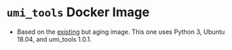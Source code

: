 # `umi_tools` Docker Image

* Based on the [existing](https://github.com/GenomicParisCentre/dockerfiles/blob/master/UMI-tools/0.5.3/Dockerfile) but aging image. This one uses Python 3, Ubuntu 18.04, and umi_tools 1.0.1.

